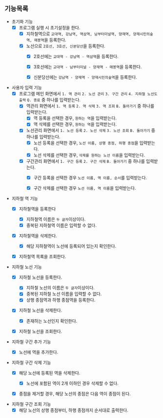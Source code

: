 ## 기능목록

* 초기화 기능
    * [x] 프로그램 실행 시 초기설정을 한다.
        * [x] 지하철역으로 `교대역, 강남역, 역삼역, 남부터미널역, 양재역, 양재시민의숲역, 매봉역`을 등록한다.
        * [x] 노선으로 `2호선, 3호선, 신분당선`을 등록한다.
            * [x] 2호선에는 `교대역 - 강남역 - 역삼역`을 등록한다.
            * [x] 3호선에는 `교대역 - 남부터미널 - 양재역 - 매봉역`을 등록한다.
            * [x] 신분당선에는 `강남역 - 양재역 - 양재시민의숲역`을 등록한다.


* 사용자 입력 기능
    * [x] 프로그램 메인 화면에서 `1. 역 관리` `2. 노선 관리` `3. 구간 관리` `4. 지하철 노선도 출력` `Q. 종료` 중 하나를 입력받는다.
        * [x] 역관리 화면에서 `1. 역 등록` `2. 역 삭제` `3. 역 조회` `B. 돌아가기` 중 하나를 입력받는다.
            * [x] 역 등록을 선택한 경우, `원하는 역`을 입력받는다.
            * [x] 역 삭제를 선택한 경우, `원하는 역`을 입력받는다.
        * [x] 노선관리 화면에서 `1. 노선 등록` `2. 노선 삭제` `3. 노선 조회` `B. 돌아가기` 중 하나를 입력받는다.
            * [x] 노선 등록을 선택한 경우, `노선 이름, 상행 종점, 하행 종점`을 입력받는다.
            * [x] 노선 삭제를 선택한 경우, `삭제를 원하는 노선 이름`을 입력받는다.
        * [x] 구간관리 화면에서 `1. 구간 등록` `2. 구간 삭제` `B. 돌아가기` 중 하나를 입력받는다.
            * [x] 구간 등록을 선택한 경우 `노선 이름, 역 이름, 순서`를 입력받는다.
            * [x] 구간 삭제를 선택한 경우 `노선 이름, 역 이름`을 입력받는다.


* 지하철 역 기능
    * [x] 지하철역을 등록한다
        * [x] 지하철역 이름은 `두 글자`이상이다.
        * [x] 중복된 지하철역 이름은 입력할 수 없다.

    * [x] 지하철역을 삭제한다.
        * [x] 해당 지하철역이 노선에 등록되어 있는지 확인한다.

    * [x] 지하철역 목록을 조회한다.


* 지하철 노선 기능
    * [x] 지하철 노선을 등록한다.
        * [x] 지하철 노선의 이름은 `두 글자`이상이다.
        * [x] 중복된 지하철 노선 이름을 입력할 수 없다.
        * [x] 상행 종점역과 하행 종점역을 등록한다.

    * [x] 지하철 노선을 삭제한다.
        * [x] 존재하는 노선인지 확인한다.

    * [x] 지하철 노선을 조회한다.


* 지하철 구간 추가 기능
    * [x] 노선에 역을 추가한다.


* 지하철 구간 삭제 기능
    * [x] 해당 노선에 등록된 역을 삭제한다.
        * [x] 노선에 포함된 역이 2개 이하인 경우 삭제할 수 없다.
    * [x] 종점을 제거할 경우, 해당 노선의 종점은 다음 역이 종점이 된다.


* 지하철 구간 조회 기능
    * [x] 해당 노선의 상행 종점부터, 하행 종점까지 순서대로 출력한다.
